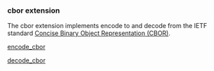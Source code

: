 ### cbor extension

The cbor extension implements encode to and decode from the IETF standard [Concise Binary Object Representation (CBOR)](http://cbor.io/).

[encode_cbor](ref/cbor/encode_cbor.md)

[decode_cbor](ref/cbor/decode_cbor.md)



